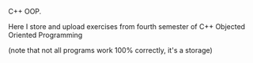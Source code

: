  C++ OOP.
 
 Here I store and upload exercises from fourth semester of C++ Objected Oriented Programming
 
 (note that not all programs work 100% correctly, it's a storage)
